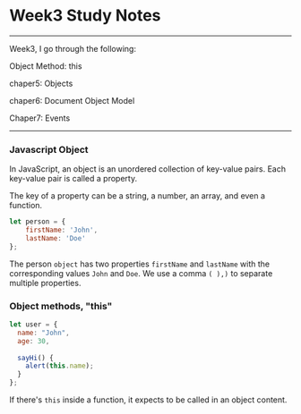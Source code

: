 # Week3 Study Notes

---

Week3, I go through the following:

Object Method: this

chaper5: Objects

chaper6: Document Object Model

Chaper7: Events

---

### Javascript Object

In JavaScript, an object is an unordered collection of key-value pairs. Each key-value pair is called a property.

The key of a property can be a string, a number, an array, and even a function.

```javascript
let person = {
    firstName: 'John',
    lastName: 'Doe'
};
```

The person `object` has two properties `firstName` and `lastName` with the corresponding values `John` and `Doe`. We use a comma `( ),)` to separate multiple properties.

### Object methods, "this"
```javascript
let user = {
  name: "John",
  age: 30,
  
  sayHi() {
    alert(this.name);
  }
};
```
If there's `this` inside a function, it expects to be called in an object content.
